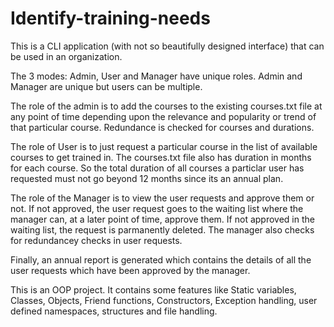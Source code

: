 # Identify-training-needs

This is a CLI application (with not so beautifully designed interface) that can be used in an organization.

The 3 modes: Admin, User and Manager have unique roles. Admin and Manager are unique but users can be multiple.

The role of the admin is to add the courses to the existing courses.txt file at any point of time depending upon the relevance and popularity or trend of that particular course. Redundance is checked for courses and durations.

The role of User is to just request a particular course in the list of available courses to get trained in. The courses.txt file also has duration in months for each course. So the total duration of all courses a particlar user has requested must not go beyond 12 months since its an annual plan.

The role of the Manager is to view the user requests and approve them or not. If not approved, the user request goes to the waiting list where the manager can, at a later point of time, approve them. If not approved in the waiting list, the request is parmanently deleted. The manager also checks for redundancey checks in user requests.

Finally, an annual report is generated which contains the details of all the user requests which have been approved by the manager. 

This is an OOP project. It contains some features like Static variables, Classes, Objects, Friend functions, Constructors, Exception handling, user defined namespaces, structures and file handling.